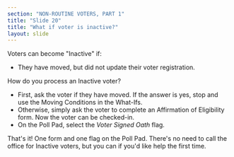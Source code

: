 ```yaml
---
section: "NON-ROUTINE VOTERS, PART 1"
title: "Slide 20"
title: "What if voter is inactive?"
layout: slide
---
```


Voters can become "Inactive" if:

- They have moved, but did not update their voter registration.

How do you process an Inactive voter?

- First, ask the voter if they have moved. If the answer is yes, stop and use the Moving Conditions in the What-Ifs.
- Otherwise, simply ask the voter to complete an Affirmation of Eligibility form. Now the voter can be checked-in.
- On the Poll Pad, select the _Voter Signed Oath_ flag.

That's it! One form and one flag on the Poll Pad. There's no need to call the office for Inactive voters, but you can if you'd like help the first time.




